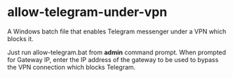 # allow-telegram-under-vpn
A Windows batch file that enables Telegram messenger under a VPN which blocks it.

Just run allow-telegram.bat from **admin** command prompt.
When prompted for Gateway IP, enter the IP address of the gateway to be used to bypass the VPN connection which blocks Telegram.
